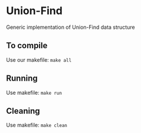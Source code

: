 # Union-Find
Generic implementation of Union-Find data structure 

## To compile
Use our makefile:
`make all`

## Running
Use makefile:
`make run`

## Cleaning
Use makefile:
`make clean`
